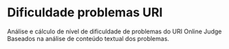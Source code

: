 # Dificuldade problemas URI
 Análise e cálculo de nível de dificuldade de problemas do URI Online Judge Baseados na análise de conteúdo textual dos problemas.
